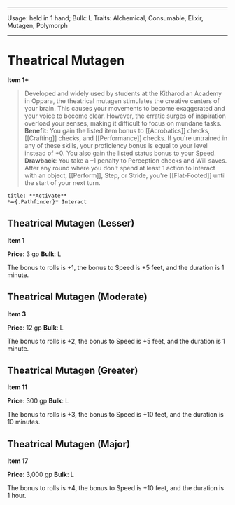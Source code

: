 
---
Usage: held in 1 hand;
Bulk: L
Traits: Alchemical, Consumable, Elixir, Mutagen, Polymorph

---

# Theatrical Mutagen

**Item 1+**

> Developed and widely used by students at the Kitharodian Academy in Oppara, the theatrical mutagen stimulates the creative centers of your brain. This causes your movements to become exaggerated and your voice to become clear. However, the erratic surges of inspiration overload your senses, making it difficult to focus on mundane tasks.
**Benefit**: You gain the listed item bonus to [[Acrobatics]] checks, [[Crafting]] checks, and [[Performance]] checks. If you're untrained in any of these skills, your proficiency bonus is equal to your level instead of +0. You also gain the listed status bonus to your Speed.
**Drawback**: You take a –1 penalty to Perception checks and Will saves. After any round where you don't spend at least 1 action to Interact with an object, [[Perform]], Step, or Stride, you're [[Flat-Footed]] until the start of your next turn.

```ad-embed-ability
title: **Activate**
*⬻{.Pathfinder}* Interact 
```

## Theatrical Mutagen (Lesser)

**Item 1**

**Price**: 3 gp
**Bulk**: L

The bonus to rolls is +1, the bonus to Speed is +5 feet, and the duration is 1 minute.

## Theatrical Mutagen (Moderate)

**Item 3**

**Price**: 12 gp
**Bulk**: L

The bonus to rolls is +2, the bonus to Speed is +5 feet, and the duration is 1 minute.

## Theatrical Mutagen (Greater)

**Item 11**

**Price**: 300 gp
**Bulk**: L

The bonus to rolls is +3, the bonus to Speed is +10 feet, and the duration is 10 minutes.

## Theatrical Mutagen (Major)

**Item 17**

**Price**: 3,000 gp
**Bulk**: L

The bonus to rolls is +4, the bonus to Speed is +10 feet, and the duration is 1 hour.
